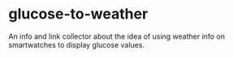 # glucose-to-weather
An info and link collector about the idea of using weather info on smartwatches to display glucose values.
